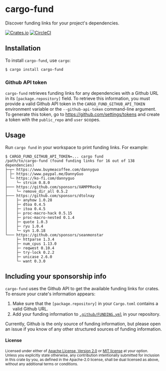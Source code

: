 # cargo-fund

Discover funding links for your project's dependencies.

[![Crates.io][crates-badge]][crates-url]
[![CircleCI][circleci-badge]][circleci-url]

[crates-badge]: https://img.shields.io/crates/v/cargo-fund.svg
[crates-url]: https://crates.io/crates/cargo-fund
[circleci-badge]: https://img.shields.io/circleci/build/github/acfoltzer/cargo-fund/develop
[circleci-url]: https://circleci.com/gh/acfoltzer/cargo-fund

## Installation

To install `cargo-fund`, use `cargo`:

```sh
$ cargo install cargo-fund
```

### Github API token

`cargo-fund` retrieves funding links for any dependencies with a Github URL in its
`[package.repository]` field. To retrieve this information, you must provide a valid Github API
token in the `CARGO_FUND_GITHUB_API_TOKEN` environment variable or the `--github-api-token`
command-line argument. To generate this token, go to <https://github.com/settings/tokens> and create
a token with the `public_repo` and `user` scopes.

## Usage

Run `cargo fund` in your workspace to print funding links. For example:

```text
$ CARGO_FUND_GITHUB_API_TOKEN=... cargo fund
/path/to/cargo-fund (found funding links for 16 out of 138 dependencies)
├─┬─ https://www.buymeacoffee.com/dannyguo
│ ├─ https://www.paypal.me/DannyGuo
│ └─ https://ko-fi.com/dannyguo
│    └─ strsim 0.8.0
├─── https://github.com/sponsors/XAMPPRocky
│    └─ remove_dir_all 0.5.2
├─── https://github.com/sponsors/dtolnay
│    ├─ anyhow 1.0.28
│    ├─ dtoa 0.4.5
│    ├─ itoa 0.4.5
│    ├─ proc-macro-hack 0.5.15
│    ├─ proc-macro-nested 0.1.4
│    ├─ quote 1.0.3
│    ├─ ryu 1.0.4
│    └─ syn 1.0.18
└─── https://github.com/sponsors/seanmonstar
     ├─ httparse 1.3.4
     ├─ num_cpus 1.13.0
     ├─ reqwest 0.10.4
     ├─ try-lock 0.2.2
     ├─ unicase 2.6.0
     └─ want 0.3.0
```

## Including your sponsorship info

`cargo-fund` uses the Github API to get the available funding links for crates. To ensure your
crate's information appears:

1. Make sure that the `[package.repository]` in your `Cargo.toml` contains a valid Github URL.
2. Add your funding information to [`.github/FUNDING.yml`][funding-yml] in your repository.

Currently, Github is the only source of funding information, but please open an issue if you know of
any other structured sources of funding information.

[funding-yml]: https://help.github.com/en/github/administering-a-repository/displaying-a-sponsor-button-in-your-repository

#### License

<sup>
Licensed under either of <a href="LICENSE-APACHE">Apache License, Version
2.0</a> or <a href="LICENSE-MIT">MIT license</a> at your option.
</sup>

<br>

<sub>
Unless you explicitly state otherwise, any contribution intentionally submitted
for inclusion in this crate by you, as defined in the Apache-2.0 license, shall
be dual licensed as above, without any additional terms or conditions.
</sub>
